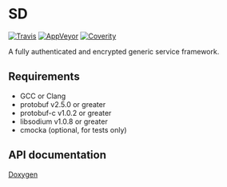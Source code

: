 # SD

[![Travis](https://travis-ci.org/capone-project/capone-core.svg?branch=master)](https://travis-ci.org/capone-project/capone-core)
[![AppVeyor](https://ci.appveyor.com/api/projects/status/7v7vpe7xnxojxhh0/branch/master?svg=true)](https://ci.appveyor.com/project/capone-project/capone-core/branch/master)
[![Coverity](https://scan.coverity.com/projects/8634/badge.svg)](https://scan.coverity.com/projects/capone-project-capone-core)

A fully authenticated and encrypted generic service framework.

## Requirements

- GCC or Clang
- protobuf v2.5.0 or greater
- protobuf-c v1.0.2 or greater
- libsodium v1.0.8 or greater
- cmocka (optional, for tests only)

## API documentation

[Doxygen](https://capone-project.github.io/capone-core/doxygen)
